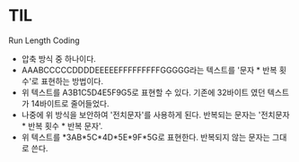 # TIL

Run Length Coding

- 압축 방식 중 하나이다.
- AAABCCCCCDDDDEEEEEFFFFFFFFFGGGGG라는 텍스트를 '문자 * 반복 횟수'로 표현하는 방법이다.
- 위 텍스트를 A3B1C5D4E5F9G5로 표현할 수 있다. 기존에 32바이트 였던 텍스트가 14바이트로 줄어들었다.
- 나중에 위 방식을 보안하여 '전치문자'를 사용하게 된다. 반복되는 문자는 '전치문자 * 반복 횟수 * 반복 문자'.
- 위 텍스트를 *3AB\*5C\*4D\*5E\*9F\*5G로 표현한다. 반복되지 않는 문자는 그대로 쓴다.